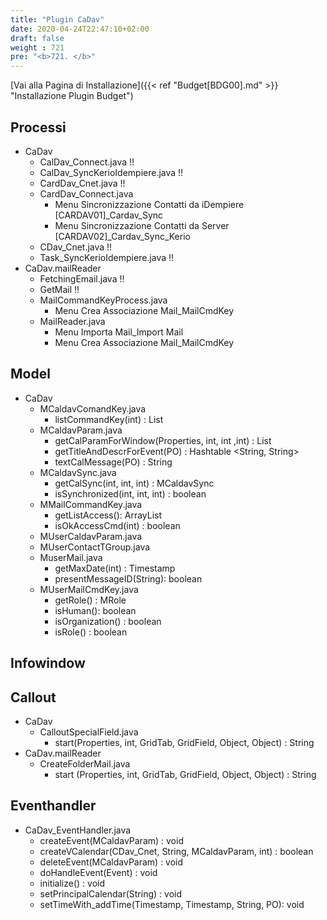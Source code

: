 ```yaml
---
title: "Plugin CaDav"
date: 2020-04-24T22:47:10+02:00
draft: false
weight : 721
pre: "<b>721. </b>"
---
```


[Vai alla Pagina di Installazione]({{< ref "Budget[BDG00].md" >}} "Installazione Plugin Budget")

## Processi
- CaDav
    - CalDav_Connect.java !!
    - CalDav_SyncKerioIdempiere.java !!
    - CardDav_Cnet.java !!
    - CardDav_Connect.java
        - Menu Sincronizzazione Contatti da iDempiere [CARDAV01]_Cardav_Sync
        - Menu Sincronizzazione Contatti da Server [CARDAV02]_Cardav_Sync_Kerio
    - CDav_Cnet.java !!
    - Task_SyncKerioIdempiere.java !!
- CaDav.mailReader
    - FetchingEmail.java !!
    - GetMail !!
    - MailCommandKeyProcess.java
        - Menu Crea Associazione Mail_MailCmdKey
    - MailReader.java
        - Menu Importa Mail_Import Mail
        - Menu Crea Associazione Mail_MailCmdKey

## Model
- CaDav
    - MCaldavComandKey.java
        - listCommandKey(int) : List<MCaldavComandKey>
    - MCaldavParam.java
        - getCalParamForWindow(Properties, int, int ,int) : List <MCaldavParam>
        - getTitleAndDescrForEvent(PO) : Hashtable <String, String>
        - textCalMessage(PO) : String
    - MCaldavSync.java
        - getCalSync(int, int, int) : MCaldavSync
        - isSynchronized(int, int, int) : boolean
    - MMailCommandKey.java
        - getListAccess(): ArrayList <MUserMailCmdKey>
        - isOkAccessCmd(int) : boolean
    - MUserCaldavParam.java
    - MUserContactTGroup.java
    - MuserMail.java
        - getMaxDate(int) : Timestamp
        - presentMessageID(String): boolean
    - MUserMailCmdKey.java
        - getRole() : MRole
        - isHuman(): boolean
        - isOrganization() : boolean
        - isRole() : boolean
        
## Infowindow


## Callout
- CaDav
    - CalloutSpecialField.java
        - start(Properties, int, GridTab, GridField, Object, Object) : String
- CaDav.mailReader
    - CreateFolderMail.java
        - start (Properties, int, GridTab, GridField, Object, Object) : String
        
## Eventhandler
- CaDav_EventHandler.java
    - createEvent(MCaldavParam) : void
    - createVCalendar(CDav_Cnet, String, MCaldavParam, int) : boolean
    - deleteEvent(MCaldavParam) : void
    - doHandleEvent(Event) : void
    - initialize() : void
    - setPrincipalCalendar(String) : void
    - setTimeWith_addTime(Timestamp, Timestamp, String, PO): void
    
    
    
